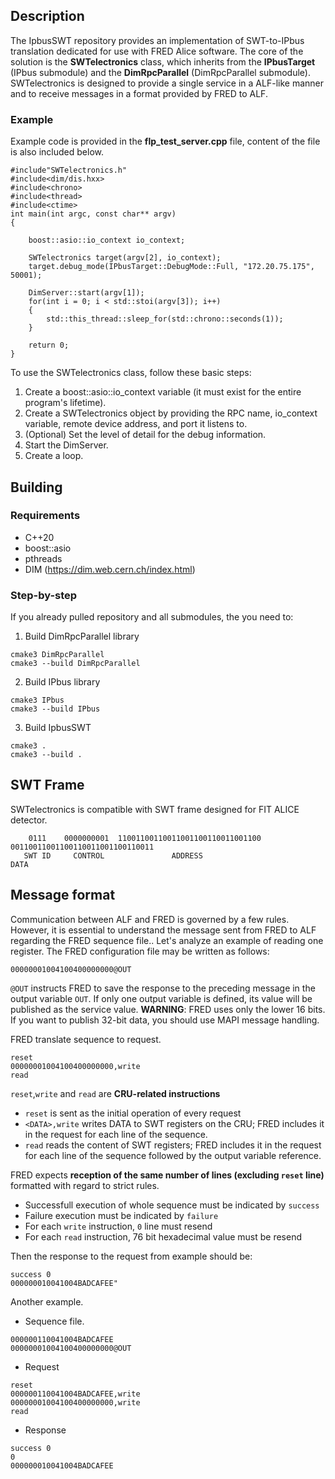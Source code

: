 ## Description

The IpbusSWT repository provides an implementation of SWT-to-IPbus translation dedicated for use with FRED Alice software. The core of the solution is the **SWTelectronics** class, which inherits from the **IPbusTarget** (IPbus submodule) and the **DimRpcParallel** (DimRpcParallel submodule). SWTelectronics is designed to provide a single service in a ALF-like manner and to receive messages in a format provided by FRED to ALF. 

### Example
Example code is provided in the **flp_test_server.cpp** file, content of the file is also included below.

```
#include"SWTelectronics.h"
#include<dim/dis.hxx>
#include<chrono>
#include<thread>
#include<ctime>
int main(int argc, const char** argv)
{
    
    boost::asio::io_context io_context;

    SWTelectronics target(argv[2], io_context);
    target.debug_mode(IPbusTarget::DebugMode::Full, "172.20.75.175", 50001);

    DimServer::start(argv[1]);
    for(int i = 0; i < std::stoi(argv[3]); i++)
    {
        std::this_thread::sleep_for(std::chrono::seconds(1));
    }

    return 0;
}
```

To use the SWTelectronics class, follow these basic steps:

1. Create a boost::asio::io_context variable (it must exist for the entire program's lifetime).
2. Create a SWTelectronics object by providing the RPC name, io_context variable, remote device address, and port it listens to.
3. (Optional) Set the level of detail for the debug information.
4. Start the DimServer.
5. Create a loop.


## Building

### Requirements
- C++20
- boost::asio
- pthreads
- DIM (https://dim.web.cern.ch/index.html)

### Step-by-step

If you already pulled repository and all submodules, the you need to:

1. Build DimRpcParallel library
```
cmake3 DimRpcParallel
cmake3 --build DimRpcParallel
```
2. Build IPbus library
```
cmake3 IPbus
cmake3 --build IPbus
```
3. Build IpbusSWT
```
cmake3 .
cmake3 --build .
```

## SWT Frame

SWTelectronics is compatible with SWT frame designed for FIT ALICE detector.

```
    0111    0000000001  11001100110011001100110011001100 00110011001100110011001100110011
   SWT ID     CONTROL               ADDRESS                         DATA

```

## Message format

Communication between ALF and FRED is governed by a few rules. However, it is essential to understand the message sent from FRED to ALF regarding the FRED sequence file.. Let's analyze an example of reading one register. The FRED configuration file may be written as follows:
```
00000001004100400000000@OUT
```
`@OUT` instructs FRED to save the response to the preceding message in the output variable `OUT`. If only one output variable is defined, its value will be published as the service value. **WARNING**: FRED uses only the lower 16 bits. If you want to publish 32-bit data, you should use MAPI message handling.

FRED translate sequence to request.
```
reset
00000001004100400000000,write
read
```

`reset`,`write` and `read` are **CRU-related instructions**
- `reset` is sent as the initial operation of every request 
- `<DATA>,write` writes DATA to SWT registers on the CRU; FRED includes it in the request for each line of the sequence.
- `read` reads the content of SWT registers; FRED includes it in the request for each line of the sequence followed by the output variable reference.

FRED expects **reception of the same number of lines (excluding `reset` line)** formatted with regard to strict rules.
- Successfull execution of whole sequence must be indicated by `success`
- Failure execution must be indicated by `failure`
- For each `write` instruction, `0` line must resend
- For each `read` instruction, 76 bit hexadecimal value must be resend

Then the response to the request from example should be:

```
success 0
000000010041004BADCAFEE"
```

Another example.
- Sequence file.
```
000000110041004BADCAFEE
00000001004100400000000@OUT
```
- Request
```
reset
000000110041004BADCAFEE,write
00000001004100400000000,write
read

```
- Response
```
success 0
0
000000010041004BADCAFEE
```

